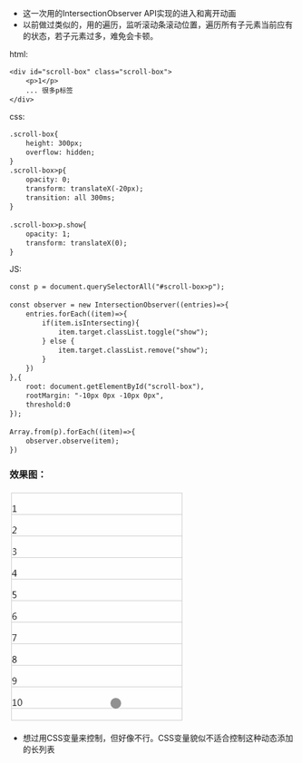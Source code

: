 * 这一次用的IntersectionObserver API实现的进入和离开动画
* 以前做过类似的，用的遍历，监听滚动条滚动位置，遍历所有子元素当前应有的状态，若子元素过多，难免会卡顿。

html:
```
<div id="scroll-box" class="scroll-box">
	<p>1</p>
	... 很多p标签
</div>
```

css:
```
.scroll-box{
	height: 300px;
	overflow: hidden;
}
.scroll-box>p{
	opacity: 0;
	transform: translateX(-20px);
	transition: all 300ms;
}

.scroll-box>p.show{
	opacity: 1;
	transform: translateX(0);
}
```

JS:
```
const p = document.querySelectorAll("#scroll-box>p");

const observer = new IntersectionObserver((entries)=>{
	entries.forEach((item)=>{
		if(item.isIntersecting){
			item.target.classList.toggle("show");
		} else {
			item.target.classList.remove("show");
		}
	})
},{
	root: document.getElementById("scroll-box"),
	rootMargin: "-10px 0px -10px 0px",
	threshold:0
});

Array.from(p).forEach((item)=>{
	observer.observe(item);
})
```

### 效果图：

![效果图](https://raw.githubusercontent.com/javaLuo/javaLuo.github.io/master/assets/smooth_img1.gif)

* 想过用CSS变量来控制，但好像不行。CSS变量貌似不适合控制这种动态添加的长列表